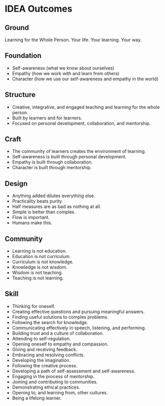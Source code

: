 IDEA Outcomes
=============

Ground
------

Learning for the Whole Person.
Your life. Your learning. Your way.

Foundation
----------

* Self-awareness (what we know about ourselves)
* Empathy (how we work with and learn from others)
* Character (how we use our self-awareness and empathy in the world)

Structure
---------

* Creative, integrative, and engaged teaching and learning for the whole person.
* Built by learners and for learners.
* Focused on personal development, collaboration, and mentorship.

Craft
------

* The community of learners creates the environment of learning.
* Self-awareness is built through personal development.
* Empathy is built through collaboration.
* Character is built through mentorship.

Design
------

* Anything added dilutes everything else.
* Practicality beats purity.
* Half measures are as bad as nothing at all.
* Simple is better than complex.
* Flow is important.
* Humans make this.

Community
---------

* Learning is not education.
* Education is not curriculum.
* Curriculum is not knowledge.
* Knowledge is not wisdom.
* Wisdom is not teaching.
* Teaching is not learning.

Skill
-----

* Thinking for oneself.
* Creating effective questions and pursuing meaningful answers.
* Finding useful solutions to complex problems.
* Following the search for knowledge.
* Communicating effectively in speech, listening, and performing.
* Building trust and a culture of collaboration.
* Attending to self-regulation.
* Opening oneself to empathy and compassion.
* Giving and receiving feedback.
* Embracing and resolving conflicts.
* Developing the imagination.
* Following the creative process.
* Developing a path of self-assessment and self-awareness.
* Engaging in the process of mentorship.
* Joining and contributing to communities. 
* Demonstrating ethical practices.
* Opening to, and learning from, other cultures.
* Being a lifelong learner.



